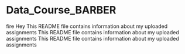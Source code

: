 # Data_Course_BARBER 

fire
Hey   This README file contains information about my uploaded assignments
This README file contains information about my uploaded assignments
This README file contains information about my uploaded assignments
